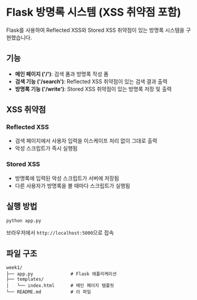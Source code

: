 # Flask 방명록 시스템 (XSS 취약점 포함)

Flask를 사용하여 Reflected XSS와 Stored XSS 취약점이 있는 방명록 시스템을 구현했습니다.

## 기능

- **메인 페이지 ('/')**: 검색 폼과 방명록 작성 폼
- **검색 기능 ('/search')**: Reflected XSS 취약점이 있는 검색 결과 출력
- **방명록 기능 ('/write')**: Stored XSS 취약점이 있는 방명록 저장 및 출력

## XSS 취약점

### Reflected XSS
- 검색 페이지에서 사용자 입력을 이스케이프 처리 없이 그대로 출력
- 악성 스크립트가 즉시 실행됨

### Stored XSS
- 방명록에 입력된 악성 스크립트가 서버에 저장됨
- 다른 사용자가 방명록을 볼 때마다 스크립트가 실행됨

## 실행 방법

```bash
python app.py
```

브라우저에서 `http://localhost:5000`으로 접속

## 파일 구조

```
week1/
├── app.py              # Flask 애플리케이션
├── templates/
│   └── index.html      # 메인 페이지 템플릿
└── README.md           # 이 파일
```
